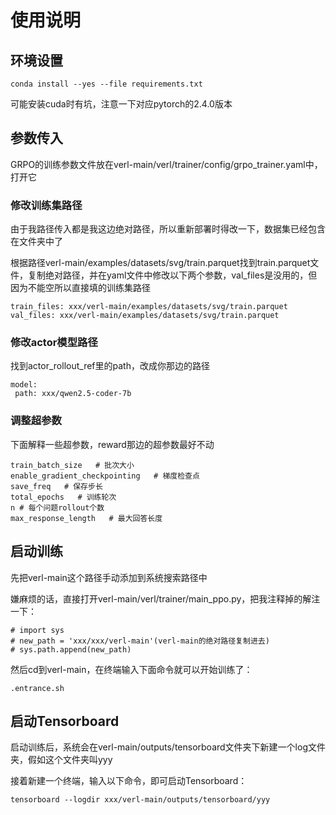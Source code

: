# 使用说明
## 环境设置
```
conda install --yes --file requirements.txt
```
可能安装cuda时有坑，注意一下对应pytorch的2.4.0版本
## 参数传入
GRPO的训练参数文件放在verl-main/verl/trainer/config/grpo_trainer.yaml中，打开它
### 修改训练集路径
由于我路径传入都是我这边绝对路径，所以重新部署时得改一下，数据集已经包含在文件夹中了

根据路径verl-main/examples/datasets/svg/train.parquet找到train.parquet文件，复制绝对路径，并在yaml文件中修改以下两个参数，val_files是没用的，但因为不能空所以直接填的训练集路径
```
train_files: xxx/verl-main/examples/datasets/svg/train.parquet
val_files: xxx/verl-main/examples/datasets/svg/train.parquet
```
### 修改actor模型路径
找到actor_rollout_ref里的path，改成你那边的路径
```
model:
 path: xxx/qwen2.5-coder-7b
```

### 调整超参数
下面解释一些超参数，reward那边的超参数最好不动
```
train_batch_size   # 批次大小
enable_gradient_checkpointing   # 梯度检查点
save_freq   # 保存步长
total_epochs   # 训练轮次
n # 每个问题rollout个数
max_response_length   # 最大回答长度
```

## 启动训练
先把verl-main这个路径手动添加到系统搜索路径中

嫌麻烦的话，直接打开verl-main/verl/trainer/main_ppo.py，把我注释掉的解注一下：
```
# import sys
# new_path = 'xxx/xxx/verl-main'(verl-main的绝对路径复制进去)
# sys.path.append(new_path)
```
然后cd到verl-main，在终端输入下面命令就可以开始训练了：
```
.entrance.sh
```
## 启动Tensorboard
启动训练后，系统会在verl-main/outputs/tensorboard文件夹下新建一个log文件夹，假如这个文件夹叫yyy

接着新建一个终端，输入以下命令，即可启动Tensorboard：
```
tensorboard --logdir xxx/verl-main/outputs/tensorboard/yyy
```
